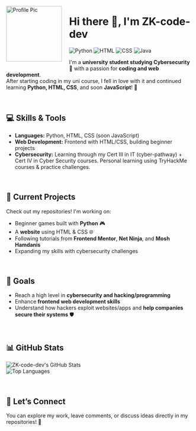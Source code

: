 <img src="https://github.com/ZK-code-dev/learning1-repo-/blob/main/20250907_1614_Elegant%20Cybersecurity%20Banner_simple_compose_01k4hcws23ej0a7v98mr5brvg9.png?raw=true" 
     alt="Profile Pic" 
     width="150" 
     align="left"
     style="margin-right: 20px; margin-bottom: 10px;">

# Hi there 👋, I'm ZK-code-dev

![Python](https://img.shields.io/badge/Python-3776AB?style=for-the-badge&logo=python&logoColor=white)
![HTML](https://img.shields.io/badge/HTML-E34F26?style=for-the-badge&logo=html5&logoColor=white)
![CSS](https://img.shields.io/badge/CSS-1572B6?style=for-the-badge&logo=css3&logoColor=white)
![Java](https://img.shields.io/badge/Java-007396?style=for-the-badge&logo=java&logoColor=white)


I'm a **university student studying Cybersecurity** 🔐 with a passion for **coding and web development**.  
After starting coding in my uni course, I fell in love with it and continued learning **Python, HTML, CSS**, and soon **JavaScript**! 🚀  

<br>

## 💻 Skills & Tools
- **Languages:** Python, HTML, CSS (soon JavaScript)  
- **Web Development:** Frontend with HTML/CSS, building beginner projects  
- **Cybersecurity:** Learning through my Cert III in IT (cyber-pathway) + Cert IV in Cyber Security courses. Personal learning using TryHackMe courses & practice challenges. 

<br>

## 🔭 Current Projects
Check out my repositories! I'm working on:
- Beginner games built with **Python** 🎮  
- A **website** using HTML & CSS 🌐  
- Following tutorials from **Frontend Mentor**, **Net Ninja**, and **Mosh Hamdanis**  
- Expanding my skills with cybersecurity challenges  

<br>

## 🎯 Goals
- Reach a high level in **cybersecurity and hacking/programming**  
- Enhance **frontend web development skills**  
- Understand how hackers exploit websites/apps and **help companies secure their systems** 🛡️  

<br>

## 📊 GitHub Stats
![ZK-code-dev's GitHub Stats](https://github-readme-stats.vercel.app/api?username=ZK-code-dev&show_icons=true&theme=radical)  
![Top Languages](https://github-readme-stats.vercel.app/api/top-langs/?username=ZK-code-dev&layout=compact&theme=radical)  

<br>

## 🤝 Let’s Connect
You can explore my work, leave comments, or discuss ideas directly in my repositories! 💬

